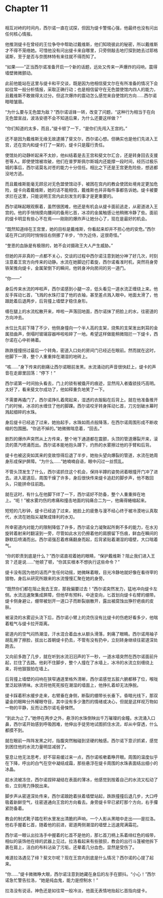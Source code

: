 # Chapter 11

<br>
相互对峙的时间内，西尔诺一直在试探，但因为缇卡警惕心强，他最终也没有问出任何核心情报。

他推测缇卡在曾经的王位争夺中帮助过戴维斯，他们知晓彼此的秘密，所以戴维斯才不得不笼络她。可惜他没有问出缇卡来自哪里，只旁侧敲击地打探到她去过耶格诺斯，至于是否与奈图林特有来往就不得而知了。

“如果——”正当西尔诺准备开启一个新的话题，远处又传来一声爆炸的闷响，震得墙壁微微颤动。

此前他能站在这里与缇卡和平交谈，既是因为他相信斐文尔在有所准备的情况下会如往常一般分析情报，采取正确行动；也是相信留守在无色盟使馆内四人的能力，且戴维斯不敢做得太过分。但这次爆炸的震动怎么感觉来自使馆的方向……西尔诺暗暗皱眉。

“为什么要与无色盟为敌？”西尔诺话锋一转，改变了问题，“这种行为相当于在向无色盟宣战，波洛安德不会不知道后果，为什么还要这样做？”

“你们知道的太多，而且，”缇卡顿了一下，“是你们先闯入王宫的。”

还不是因为戴维斯无缘无故逮捕了斐文尔，西尔诺心想。但确实也是他们先进入王宫，还在宫内和缇卡打了一架的，缇卡只是履行责任。

使馆处的动静听起来不太妙，他纠结着是去王宫和斐文尔汇合，还是转身回去支援苍等人。即使使馆被攻破，他们在普罗斯佩尔斯城内还能撑一段时间，经历过极乐城的事后，西尔诺莫名对苍的能力十分信任。相比之下还是王宫更危险些，想逃都没地方逃。

而且戴维斯能毫无顾忌对无色盟使馆动手，被困在宫内的教会使团处境肯定更加危险，缇卡向着戴维斯，她的话不能相信，戴维斯也并非每件事都告诉她。缇卡被要求拦在这里，只能说明王宫内此刻发生的事才是更重要的。

西尔诺眯起眼观察着，虽然很困难，他还是有机会从缇卡面前逃走，从密道进入王宫的。他的手悄悄摸向腰间的备用匕首，冰凉的金属触感让他稍微冷静了些。面前的缇卡明显有些心不在焉——刚刚的爆炸声让她分心了，现在是最好的机会。

“既然知道绯在王宫里，她的目标是戴维斯，你看起来却并不担心他的安危。”西尔诺在开口的同时悄悄往右侧挪了半步，“作为近侍，这很奇怪。”

“奎恩的血脉是有极限的，她不会对摄政王大人产生威胁。”

但她的并非真的一点都不关心，交谈的过程中西尔诺注意到她分神了好几次，时刻注意着王宫方向传来的动静。水流在她脚边打着旋，西尔诺看准时机，突然将身旁铁架推向缇卡，金属架倒下的瞬间，他转身冲向房间的另一道门。

“你——”

身后传来水流的哗啦声，西尔诺感到小腿一凉，低头看见一道水流正缠绕上来。他反手挥动匕首，飞溅的水珠打湿了他的衣袖，甚至差点溅入眼中。地面太滑了，他踉跄着后退两步，后背撞上墙壁才稳住身形。

缠在腿上的水流松散开来，哗啦一声落回地面，西尔诺抹了把脸上的水，往密道的方向冲去。

水位比先前下降了不少，他侧身撞向一个半人高的支架，烧焦的支架发出刺耳的金属扭曲声，倒塌时玻璃容器哗啦啦碎了一地。希望这样做能稍微阻拦一下缇卡，西尔诺在心中祈祷着。

跌跌撞撞拐过最后一个转角，密道入口处的房间门已经近在眼前。然而就在这时，他脚下一滑，整个人重重摔在潮湿的地砖上。

“咳……”身下传来的剧痛让西尔诺眼前发黑。水流涌动的声音很快赶上，缇卡的声音在走廊里回荡：“停下！”

西尔诺第一时间抬头看去，门上的锁有被撬开的痕迹，显然闯入者撬锁技巧高明。太好了，看来斐文尔成功了，他如释重负地笑了一下。

不需要再撬门了，西尔诺挣扎着爬起来，湿透的衣服黏在后背上。就在他准备推开门的时候，冰凉的水缠住了他的脚踝。西尔诺咬牙转身挥动匕首，刀刃划破水幕时溅起细碎的水珠。

身后缇卡已经追了过来，她抬起手，水珠如雨点般降落，在西尔诺周围形成不断收缩的包围圈。“你逃不掉的。”她微微喘息着，“回去。”

剧烈的爆炸声突然从上方传来，整个地下通道都在震颤，头顶的管道爆裂开来，滚烫的蒸汽喷涌而出。西尔诺本能地抱头蹲下，灼热的水雾擦过他的手臂和后背。

缇卡也被这突如其来的变故惊得后退了半步，她抬头望向爆裂的管道，水流在她周身形成保护屏障。“为什么……”她喃喃自语，眼中闪过一丝慌乱。

不管头顶发生了什么，西尔诺抓住这个机会，保持半蹲的姿势闭着眼撞开门冲了进去。进入密道后，周围干燥了许多，身后很快传来缇卡追赶的脚步声，他不敢回头，只能拼命往前跑。

就在这时，有什么在他脚下绊了一下，西尔诺好不防备，整个人重重摔在地上。“呃！”被水雾灼伤的疼痛和撞击地面的钝痛合二为一，他痛得蜷缩起来。

短短的几秒钟，缇卡已经追了过来，她脸上的疲惫与漫不经心终于被冷漠地认真取代，水流在她指尖凝聚成锋利的水刃。

所幸密道内对能力的限制降低了许多，西尔诺全力凝聚起所剩不多的能力，在水刃旋转着射来时翻滚到一旁，尽管如此水刃仍擦着他的肩膀留下伤痕，鲜血在瞬间的静默后喷涌而出。西尔诺强忍着疼痛翻身而起，后背紧贴着潮湿的墙壁，大口喘着气。

“你的职责到底是什么？”西尔诺直视着她的眼睛，“保护戴维斯？阻止我们进入王宫？还是说……”他顿了顿，“你其实根本不想执行这些命令？”

缇卡没有因为他的话而产生任何动摇，她微眯着眼，目光冷静地就好像在看待宰的猎物，身后从研究所跟来的水流慢慢汇聚在她的身旁。

“既然你们都在阻止我去王宫，那我偏要过去！”西尔诺突然发力，猛地冲向缇卡左侧。水流迅速聚集成屏障，但他早有预料，中途变向，匕首划向缇卡右臂的绷带。缇卡侧身避让，绷带被划开一道口子而断裂崩散开，露出被腐蚀出狰狞疤痕的皮肤。

被滚烫的水雾迎头浇下后，西尔诺小臂上的烫伤没有比缇卡的伤疤好看多少，他喘着粗气与缇卡拉开距离。

密道内的空气闷热潮湿，汗水混合着血水从额头滑落，刺痛了眼睛。西尔诺用袖子胡乱擦了擦脸，拔出匕首朝缇卡扔去，不管有没有扔中，立刻转身继续往密道深处跑去。

又向前多跑了几步，就在听到水流汩汩声的下一秒，一道水墙突然在西尔诺面前升起，拦住了去路。他刹不住脚步，整个人撞在了水墙上，冰冷的水流立刻缠绕上来，将他狠狠拍在墙上。

后背撞上墙壁的闷响在狭窄通道里格外清晰，西尔诺感觉五脏六腑都移了位，喉咙里泛起铁锈味。水流将他死死按在潮湿的墙面上，他挣扎着却无法挣脱。

缇卡踩着积水缓步走来，右臂垂在身侧，断裂的绷带长长垂下。昏暗光线下，那双鎏金的眼眸分外耀眼夺目，其中没有多少激烈的情绪或决心，但就是这样视万物如一物的平静，反而让西尔诺毛骨悚然。

“到此为止了。”她停在两步之外，悬浮的水珠倒映出千万璀璨的金瞳。水流涌入口鼻，西尔诺开始感到呼吸困难，他伸出手徒劳地试图抓住水流，却从中穿透，什么都摸不到。

就在眼前一阵阵发黑之时，指腹突然触碰到坚硬的触感。西尔诺下意识抓紧，感觉到困住他的水流力量明显减弱了。

窒息让他无法思考，好不容易缓过来一点，西尔诺咳嗽着睁开眼。周围的温度似乎在下降，呼出的白气在空中凝结成霜，那些悬浮在缇卡周围的水珠表面结出细小的冰晶。

趁水流被冻住，西尔诺捏碎凝结在表面的薄冰，他感觉到按着自己的水流又松动了些，立刻用力挣脱出来。

脚步声从密道深处传来，西尔诺踉跄着扶着墙壁站起，跌跌撞撞后退几步，大口呼吸着新鲜空气，往密道通向王宫的方向看去。身旁缇卡早已紧盯那个方向，右手攥紧防备着。

教会的制式靴子踏在积水里发出清脆的声响，一个人影从黑暗中走出——是拉洛。他右手握着匕首，随着他的前进，密道两侧潮湿的墙壁上迅速爬满霜花。

西尔诺一眼认出拉洛手中握着的匕首不是他的，那匕首刀柄上系着绯红色的缎带，相似的装饰他在绯的武器上见过。拉洛看起来有些狼狈，教会的出行斗篷被他拆下裹在肩上，洁白的布料沾染了污垢，还晕着几分血色，显然是受伤了。

难道拉洛遇见了绯？斐文尔呢？现在王宫内到底是什么情况？西尔诺的心提了起来。

“你……”缇卡微微睁大眼，西尔诺注意到她藏在身后的左手在颤抖。“小心！”西尔诺急忙警告拉洛，“她是纯血鬼，能力是控制水！”

拉洛没有说话，神色还是如往常一般冷淡，他面无表情地抬起匕首指向缇卡。
